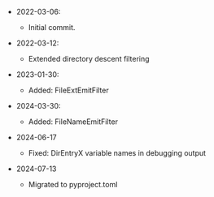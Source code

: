* 2022-03-06:
	* Initial commit.

* 2022-03-12:
	* Extended directory descent filtering

* 2023-01-30:
	* Added: FileExtEmitFilter

* 2024-03-30:
	* Added: FileNameEmitFilter

* 2024-06-17
	* Fixed: DirEntryX variable names in debugging output

* 2024-07-13
	* Migrated to pyproject.toml

